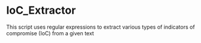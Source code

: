 # IoC_Extractor
This script uses regular expressions to extract various types of indicators of compromise (IoC) from a given text
